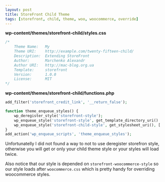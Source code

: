 ```yaml
---
layout: post
title: StoreFront Child Theme
tags: [storefront, child, theme, woo, woocommerce, override]
---
```


**wp-content/themes/storefront-child/styles.css**

```css
/*
    Theme Name:   My
    Theme URI:    http://example.com/twenty-fifteen-child/
    Description:  Extending StoreFront
    Author:       Marchenko Alexandr
    Author URI:   http://mac-blog.org.ua
    Template:     storefront
    Version:      1.0.0
    License:      MIT
*/
```

**wp-content/themes/storefront-child/functions.php**

```php
add_filter('storefront_credit_link', '__return_false');

function theme_enqueue_styles() {
    wp_deregister_style('storefront-style');
    wp_enqueue_style('storefront-style', get_template_directory_uri() . '/style.css' );
    wp_enqueue_style('storefront-child-style', get_stylesheet_uri(), ['storefront-style', 'storefront-woocommerce-style']);
}
add_action('wp_enqueue_scripts', 'theme_enqueue_styles');
```

Unfortunatelly I did not found a way to not to use deregister storefron style, otherwise you will get or only your child theme style or your styles will load twice.

Also notice that our style is depended on `storefront-woocommerce-style` so our style loads after `woocommerce.css` which is pretty handy for overriding woocommerce styles.
